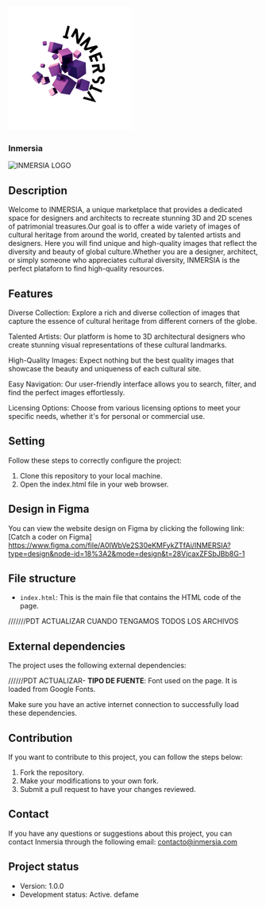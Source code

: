 ![Inmersia_readme](https://github.com/Team-8-F5/Inmersia/blob/feature2/images/LOGO.png)

### Inmersia 

![INMERSIA LOGO](https://github.com/Team-8-F5/Inmersia/blob/feature2/images/LOGO.png") 

## Description

Welcome to INMERSIA, a unique marketplace that provides a dedicated space for designers and architects to recreate stunning 3D and 2D scenes of patrimonial treasures.Our goal is to offer a wide variety of images of cultural heritage from around the world, created by talented artists and designers. Here you will find unique and high-quality images that reflect the diversity and beauty of global culture.Whether you are a designer, architect, or simply someone who appreciates cultural diversity, INMERSIA is the perfect plataforn to find high-quality resources.

## Features

Diverse Collection: Explore a rich and diverse collection of images that capture the essence of cultural heritage from different corners of the globe.

Talented Artists: Our platform is home to 3D architectural designers who create stunning visual representations of these cultural landmarks.

High-Quality Images: Expect nothing but the best quality images that showcase the beauty and uniqueness of each cultural site.

Easy Navigation: Our user-friendly interface allows you to search, filter, and find the perfect images effortlessly.

Licensing Options: Choose from various licensing options to meet your specific needs, whether it's for personal or commercial use.

## Setting

Follow these steps to correctly configure the project:

1. Clone this repository to your local machine.
2. Open the index.html file in your web browser.

## Design in Figma

You can view the website design on Figma by clicking the following link: [Catch a coder on Figma] https://www.figma.com/file/A0IWbVe2S30eKMFykZTfAi/INMERSIA?type=design&node-id=18%3A2&mode=design&t=28VjcaxZFSbJBb8G-1
## File structure

- `index.html`: This is the main file that contains the HTML code of the page.

///////PDT ACTUALIZAR CUANDO TENGAMOS TODOS LOS ARCHIVOS

## External dependencies

The project uses the following external dependencies:

//////PDT ACTUALIZAR- **TIPO DE FUENTE**: Font used on the page. It is loaded from Google Fonts.

Make sure you have an active internet connection to successfully load these dependencies.

## Contribution

If you want to contribute to this project, you can follow the steps below:

1. Fork the repository.
2. Make your modifications to your own fork.
3. Submit a pull request to have your changes reviewed.

## Contact

If you have any questions or suggestions about this project, you can contact Inmersia through the following email: contacto@inmersia.com

## Project status

- Version: 1.0.0
- Development status: Active. defame